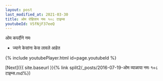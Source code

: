 ```yaml
---
layout: post
last_modified_at: 2021-03-30
title: ओम रोहिताय नमः १०८ टाइम्स
youtubeId: VSfNjF37eeQ
---
```

 
 
 ओम कपर्दीने नमः  
 
 -  ज्याने केसांना केस लावले आहेत 
 
  
 
  
 
 
 
 
 
 


{% include youtubePlayer.html id=page.youtubeId %}
 
[Next]({{ site.baseurl }}{% link  split2/_posts/2016-07-19-ओम व्याळाया नमः १०८ टाइम्स.md%})
 

